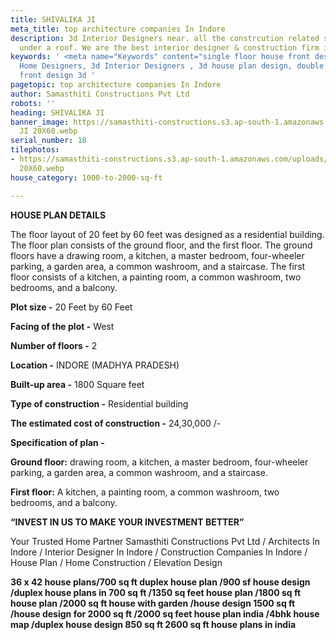```yaml
---
title: SHIVALIKA JI
meta_title: top architecture companies In Indore
description: 3d Interior Designers near. all the constrcution related services in
  under a roof. We are the best interior designer & construction firm in indore.
keywords: ' <meta name="Keywords" content="single floor house front design 3d , 3d
  Home Designers, 3d Interior Designers , 3d house plan design, double floor house
  front design 3d '
pagetopic: top architecture companies In Indore
author: Samasthiti Constructions Pvt Ltd
robots: ''
heading: SHIVALIKA JI
banner_image: https://samasthiti-constructions.s3.ap-south-1.amazonaws.com/uploads/SHIVAILKA
  JI 20X60.webp
serial_number: 18
tilephotos:
- https://samasthiti-constructions.s3.ap-south-1.amazonaws.com/uploads/SHIVAILKA JI
  20X60.webp
house_category: 1000-to-2000-sq-ft

---
```

**HOUSE PLAN DETAILS**

The floor layout of 20 feet by 60 feet was designed as a residential building. The floor plan consists of the ground floor, and the first floor. The ground floors have a drawing room, a kitchen, a master bedroom, four-wheeler parking, a garden area, a common washroom, and a staircase. The first floor consists of a kitchen, a painting room, a common washroom, two bedrooms, and a balcony.

**Plot size -** 20 Feet by 60 Feet

**Facing of the plot -** West

**Number of floors -** 2

**Location -** INDORE (MADHYA PRADESH)

**Built-up area -** 1800 Square feet

**Type of construction -** Residential building

**The estimated cost of construction -** 24,30,000 /-

**Specification of plan -**

**Ground floor:** drawing room, a kitchen, a master bedroom, four-wheeler parking, a garden area, a common washroom, and a staircase.

**First floor:** A kitchen, a painting room, a common washroom, two bedrooms, and a balcony.

**“INVEST IN US TO MAKE YOUR INVESTMENT BETTER”**

Your Trusted Home Partner Samasthiti Constructions Pvt Ltd / Architects In Indore / Interior Designer In Indore / Construction Companies In Indore / House Plan / Home Construction / Elevation Design

  
**36 x 42 house plans/700 sq ft duplex house plan /900 sf house design /duplex house plans in 700 sq ft /1350 sq feet house plan /1800 sq ft house plan /2000 sq ft house with garden /house design 1500 sq ft /house design for 2000 sq ft /2000 sq feet house plan india /4bhk house map /duplex house design 850 sq ft 2600 sq ft house plans in india**